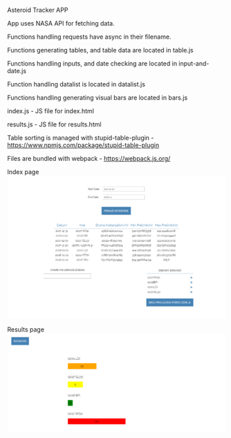 Asteroid Tracker APP

App uses NASA API for fetching data.

Functions handling requests have async in their filename.

Functions generating tables, and table data are located in table.js

Functions handling inputs, and date checking are located in input-and-date.js

Function handling datalist is located in datalist.js

Functions handling generating visual bars are located in bars.js

index.js - JS file for index.html

results.js - JS file for results.html

Table sorting is managed with stupid-table-plugin - https://www.npmjs.com/package/stupid-table-plugin

Files are bundled with webpack - https://webpack.js.org/

Index page
![My image](assets/screenshot/index-page.png)

Results page
![My image](assets/screenshot/results-page.png)
